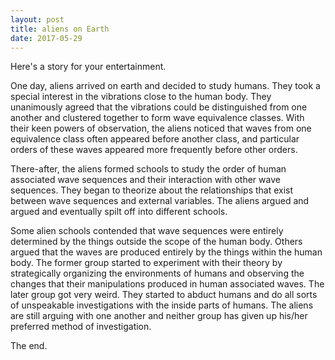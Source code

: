```yaml
---
layout: post
title: aliens on Earth
date: 2017-05-29
---
```


Here's a story for your entertainment. 

One day, aliens arrived on earth and decided to study humans. They took a special interest in the vibrations close to the human body. They unanimously agreed that the vibrations could be distinguished from one another and clustered together to form wave equivalence classes. With their keen powers of observation, the aliens noticed that waves from one equivalence class often appeared before another class, and particular orders of these waves appeared more frequently before other orders. 

There-after, the aliens formed schools to study the order of human associated wave sequences and their interaction with other wave sequences. They began to theorize about the relationships that exist between wave sequences and external variables. The aliens argued and argued and eventually spilt off into different schools. 

Some alien schools contended that wave sequences were entirely determined by the things outside the scope of the human body. Others argued that the waves are produced entirely by the things within the human body. The former group started to experiment with their theory by strategically organizing the environments of humans and observing the changes that their manipulations produced in human associated waves. The later group got very weird. They started to abduct humans and do all sorts of unspeakable investigations with the inside parts of humans. The aliens are still arguing with one another and neither group has given up his/her preferred method of investigation. 

The end. 
